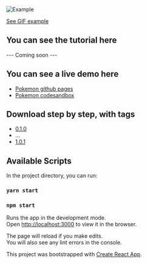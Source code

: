 ![Example](https://github.com/mauriciogc/react-search-pokemon/blob/master/img/example.png)
           
[See GIF example](https://github.com/mauriciogc/react-search-pokemon/blob/master/img/animation.gif)


## You can see the tutorial here
--- Coming soon ---

## You can see a live demo here
* [Pokemon github pages](https://mauriciogc.github.io/react-search-pokemon/)
* [Pokemon codesandbox](https://codesandbox.io/s/react-pokemon-example-hooks-with-react-jss-css-in-js-o8s0c)

## Download step by step, with tags
* [0.1.0](https://github.com/mauriciogc/react-search-pokemon/tree/0.1.0)
* ...
* [1.0.1](https://github.com/mauriciogc/react-search-pokemon/tree/1.0.1)


## Available Scripts

In the project directory, you can run:

### `yarn start`

### `npm start`

Runs the app in the development mode.<br />
Open [http://localhost:3000](http://localhost:3000) to view it in the browser.

The page will reload if you make edits.<br />
You will also see any lint errors in the console.

This project was bootstrapped with [Create React App](https://github.com/facebook/create-react-app).

